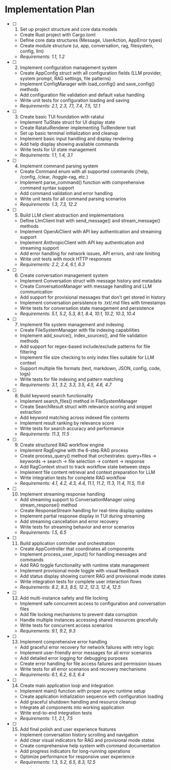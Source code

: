 # Implementation Plan

- [ ] 1. Set up project structure and core data models
  - Create Rust project with Cargo.toml
  - Define core data structures (Message, UserAction, AppError types)
  - Create module structure (ui, app, conversation, rag, filesystem, config, llm)
  - _Requirements: 1.1, 1.2_

- [ ] 2. Implement configuration management system
  - Create AppConfig struct with all configuration fields (LLM provider, system prompt, RAG settings, file patterns)
  - Implement ConfigManager with load_config() and save_config() methods
  - Add configuration file validation and default value handling
  - Write unit tests for configuration loading and saving
  - _Requirements: 2.1, 2.3, 7.1, 7.4, 7.5, 12.1_

- [ ] 3. Create basic TUI foundation with ratatui
  - Implement TuiState struct for UI display state
  - Create RatatuiRenderer implementing TuiRenderer trait
  - Set up basic terminal initialization and cleanup
  - Implement basic input handling and display rendering
  - Add help display showing available commands
  - Write tests for UI state management
  - _Requirements: 1.1, 1.4, 3.1_

- [ ] 4. Implement command parsing system
  - Create Command enum with all supported commands (/help, /config, /clear, /toggle-rag, etc.)
  - Implement parse_command() function with comprehensive command syntax support
  - Add command validation and error handling
  - Write unit tests for all command parsing scenarios
  - _Requirements: 1.3, 7.3, 12.2_

- [ ] 5. Build LLM client abstraction and implementations
  - Define LlmClient trait with send_message() and stream_message() methods
  - Implement OpenAiClient with API key authentication and streaming support
  - Implement AnthropicClient with API key authentication and streaming support
  - Add error handling for network issues, API errors, and rate limiting
  - Write unit tests with mock HTTP responses
  - _Requirements: 2.2, 2.4, 6.1, 6.3_

- [ ] 6. Create conversation management system
  - Implement Conversation struct with message history and metadata
  - Create ConversationManager with message handling and LLM communication
  - Add support for provisional messages that don't get stored in history
  - Implement conversation persistence to .txt/.md files with timestamps
  - Write tests for conversation state management and persistence
  - _Requirements: 5.1, 5.2, 5.3, 8.1, 8.4, 10.1, 10.2, 10.3, 10.4_

- [ ] 7. Implement file system management and indexing
  - Create FileSystemManager with file indexing capabilities
  - Implement add_source(), index_sources(), and file validation methods
  - Add support for regex-based include/exclude patterns for file filtering
  - Implement file size checking to only index files suitable for LLM context
  - Support multiple file formats (text, markdown, JSON, config, code, logs)
  - Write tests for file indexing and pattern matching
  - _Requirements: 3.1, 3.2, 3.3, 3.5, 4.5, 4.6, 4.7_

- [ ] 8. Build keyword search functionality
  - Implement search_files() method in FileSystemManager
  - Create SearchResult struct with relevance scoring and snippet extraction
  - Add keyword matching across indexed file contents
  - Implement result ranking by relevance score
  - Write tests for search accuracy and performance
  - _Requirements: 11.3, 11.5_

- [ ] 9. Create structured RAG workflow engine
  - Implement RagEngine with the 6-step RAG process
  - Create process_query() method that orchestrates: query+files → keywords → search → file selection → content → response
  - Add RagContext struct to track workflow state between steps
  - Implement file content retrieval and context preparation for LLM
  - Write integration tests for complete RAG workflow
  - _Requirements: 4.1, 4.2, 4.3, 4.4, 11.1, 11.2, 11.3, 11.4, 11.5, 11.6_

- [ ] 10. Implement streaming response handling
  - Add streaming support to ConversationManager using stream_response() method
  - Create ResponseStream handling for real-time display updates
  - Implement partial response display in TUI during streaming
  - Add streaming cancellation and error recovery
  - Write tests for streaming behavior and error scenarios
  - _Requirements: 1.5, 6.5_

- [ ] 11. Build application controller and orchestration
  - Create AppController that coordinates all components
  - Implement process_user_input() for handling messages and commands
  - Add RAG toggle functionality with runtime state management
  - Implement provisional mode toggle with visual feedback
  - Add status display showing current RAG and provisional mode states
  - Write integration tests for complete user interaction flows
  - _Requirements: 8.2, 8.3, 8.5, 12.2, 12.3, 12.4, 12.5_

- [ ] 12. Add multi-instance safety and file locking
  - Implement safe concurrent access to configuration and conversation files
  - Add file locking mechanisms to prevent data corruption
  - Handle multiple instances accessing shared resources gracefully
  - Write tests for concurrent access scenarios
  - _Requirements: 9.1, 9.2, 9.3_

- [ ] 13. Implement comprehensive error handling
  - Add graceful error recovery for network failures with retry logic
  - Implement user-friendly error messages for all error scenarios
  - Add detailed error logging for debugging purposes
  - Create error handling for file access failures and permission issues
  - Write tests for all error scenarios and recovery mechanisms
  - _Requirements: 6.1, 6.2, 6.3, 6.4_

- [ ] 14. Create main application loop and integration
  - Implement main() function with proper async runtime setup
  - Create application initialization sequence with configuration loading
  - Add graceful shutdown handling and resource cleanup
  - Integrate all components into working application
  - Write end-to-end integration tests
  - _Requirements: 1.1, 2.1, 7.5_

- [ ] 15. Add final polish and user experience features
  - Implement conversation history scrolling and navigation
  - Add clear visual indicators for RAG and provisional mode states
  - Create comprehensive help system with command documentation
  - Add progress indicators for long-running operations
  - Optimize performance for responsive user experience
  - _Requirements: 1.3, 5.2, 6.5, 8.3, 12.5_